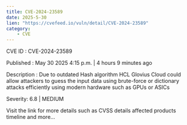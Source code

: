 ```yaml
---
title: CVE-2024-23589
date: 2025-5-30
lien: "https://cvefeed.io/vuln/detail/CVE-2024-23589"
category:
    - CVE
---
```


CVE ID : CVE-2024-23589

Published :  May 30
2025
4:15 p.m. | 4 hours
9 minutes ago

Description : Due to outdated Hash algorithm
HCL Glovius Cloud could allow attackers to guess the input data using brute-force or dictionary attacks efficiently using modern hardware such as GPUs or ASICs

Severity: 6.8 | MEDIUM

Visit the link for more details
such as CVSS details
affected products
timeline
and more...
